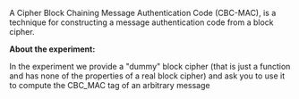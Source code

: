 A Cipher Block Chaining Message Authentication Code (CBC-MAC), is a technique for constructing a message authentication code from a block cipher.

**About the experiment:**

In the experiment we provide a "dummy" block cipher (that is just a function and has none of the properties of a real block cipher) and ask you to use it to compute the CBC_MAC tag of an arbitrary message


